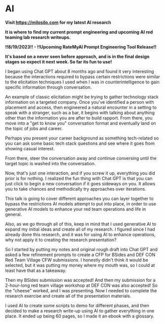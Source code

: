 # AI
**Visit https://milosilo.com for my latest AI research** 

**It is where to find my current prompt engineering and upcoming AI red teaming lab research writeups.**



 **!!8/19/2023!! - !!Upcoming RateMyAI Prompt Engineering Tool Release!!** 
 
 **It's based on a never seen before approach, and is in the final design stages so expect it next week. So far its fun to use!** 




I began using Chat GPT about 8 months ago and found it very interesting because the interactions required to bypass certain restrictions were similar to the elicitation techniques I used when I was in counterintelligence to gain specific information through conversation.

An example of classic elicitation might be trying to gather technology stack information on a targeted company. Once you've identified a person with placement and access, then engineered a natural encounter in a setting to speak with a stranger, such as a bar, it begins with talking about anything other than the information you are after to build rapport. From there, you move into a "get to know you" conversation format and eventually land on the topic of jobs and career.

Perhaps you present your career background as something tech-related so you can ask some basic tech stack questions and see where it goes from showing casual interest.

From there, steer the conversation away and continue conversing until the target topic is washed into the conversation.

Now, that's just one interaction, and if you screw it up, everything you did prior is for nothing. I realized the fun thing with Chat GPT is that you can just click to begin a new conversation if it goes sideways on you. It allows you to take chances and methodically try approaches over iterations.

This talk is going to cover different approaches you can layer together to bypass the restrictions AI models attempt to put into place, in order to use generative AI models to enhance your red team operations and life in general.

Also, as we go through all of this, keep in mind that I used generative AI to expand my initial ideas and create all of my research. I figured since I had already done this research, and it was for using AI to enhance operations, why not apply it to creating the research presentation?

So I started by putting my notes and original rough draft into Chat GPT and asked a few refinement prompts to create a CFP for BSides and DEF CON Red Team Village CFW submissions. I honestly didn't think it would be selected, but it was putting my money where my mouth was, so I could at least have that as a takeaway.

Then my BSides submission was accepted! And then my submission for a 2-hour-long red team village workshop at DEF CON was also accepted! So the "cheese" worked, and I was presenting. Now I needed to complete the research exercise and create all of the presentation materials.

I used AI to create some scripts to demo for different phases, and then decided to make a research write-up using AI to gather everything in one place. It ended up being 60 pages, so I made it an ebook with a glossary.  
